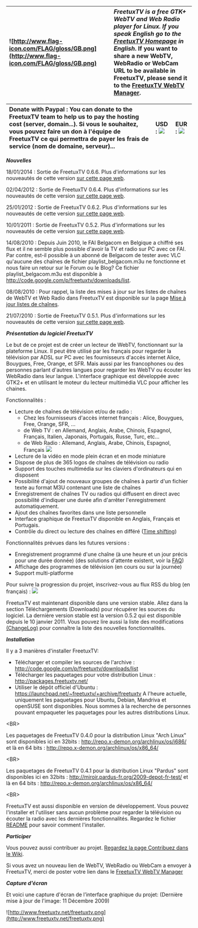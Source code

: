 | ![http://www.flag-icon.com/FLAG/gloss/GB.png](http://www.flag-icon.com/FLAG/gloss/GB.png) | _FreetuxTV is a free GTK+ WebTV and Web Radio player for Linux. If you speak English go to the **[FreetuxTV Homepage](http://code.google.com/p/freetuxtv/wiki/HomePage?wl=en)** in English_. If you want to share a new WebTV, WebRadio or WebCam URL to be available in FreetuxTV, please send it to the [FreetuxTV WebTV Manager](http://database.freetuxtv.net/).|
|:------------------------------------------------------------------------------------------|:--------------------------------------------------------------------------------------------------------------------------------------------------------------------------------------------------------------------------------------------------------------------------------------------------------------------------------------------------------------------|

| **Donate with Paypal** : You can donate to the FreetuxTV team to help us to pay the hosting cost (server, domain...). Si vous le souhaitez, vous pouvez faire un don à l'équipe de FreetuxTV ce qui permettra de payer les frais de service (nom de domaine, serveur)...  | USD : [![](https://www.paypalobjects.com/en_US/i/btn/btn_donateCC_LG_global.gif)](https://www.paypal.com/cgi-bin/webscr?cmd=_donations&business=RSURA764TKSEC&lc=GB&item_name=FreetuxTV&currency_code=USD&bn=PP%2dDonationsBF%3abtn_donateCC_LG_global%2egif%3aNonHosted) | EUR : [![](https://www.paypalobjects.com/en_US/i/btn/btn_donateCC_LG_global.gif)](https://www.paypal.com/cgi-bin/webscr?cmd=_donations&business=RSURA764TKSEC&lc=GB&item_name=FreetuxTV&currency_code=EUR&bn=PP%2dDonationsBF%3abtn_donateCC_LG_global%2egif%3aNonHosted) |
|:----------------------------------------------------------------------------------------------------------------------------------------------------------------------------------------------------------------------------------------------------------------------------|:--------------------------------------------------------------------------------------------------------------------------------------------------------------------------------------------------------------------------------------------------------------------------|:--------------------------------------------------------------------------------------------------------------------------------------------------------------------------------------------------------------------------------------------------------------------------|

_**Nouvelles**_

18/01/2014 : Sortie de FreetuxTV 0.6.6. Plus d'informations sur les nouveautés de cette version [sur cette page web](http://freetuxtv.blogspot.fr/2014/01/freetuxtv-version-066.html).

02/04/2012 : Sortie de FreetuxTV 0.6.4. Plus d'informations sur les nouveautés de cette version [sur cette page web](http://freetuxtv.blogspot.fr/2012/05/freetuxtv-064.html).

25/01/2012 : Sortie de FreetuxTV 0.6.2. Plus d'informations sur les nouveautés de cette version [sur cette page web](http://freetuxtv.blogspot.com/2012/01/freetuxtv-062.html).

10/01/2011 : Sortie de FreetuxTV 0.5.2. Plus d'informations sur les nouveautés de cette version [sur cette page web](http://freetuxtv.blogspot.com/2011/01/sortie-de-freetuxtv-052.html).

14/08/2010 : Depuis Juin 2010, le FAI Belgacom en Belgique a chiffré ses flux et il ne semble plus possible d'avoir la TV et radio sur PC avec ce FAI. Par contre, est-il possible à un abonné de Belgacom de tester avec VLC qu'aucune des chaînes de fichier playlist\_belgacom.m3u ne fonctionne et nous faire un retour sur le Forum ou le Blog?
Ce fichier playlist\_belgacom.m3u est disponible à http://code.google.com/p/freetuxtv/downloads/list.

08/08/2010 : Pour rappel, la liste des mises à jour sur les listes de chaînes de WebTV et Web Radio dans FreetuxTV est disponible sur la page [Mise à jour listes de chaînes](http://code.google.com/p/freetuxtv/wiki/UpdatesChannelLists).

21/07/2010 : Sortie de FreetuxTV 0.5.1. Plus d'informations sur les nouveautés de cette version [sur cette page web](http://freetuxtv.blogspot.com/2010/07/freetuxtv-051.html).

_**Présentation du logiciel FreetuxTV**_

Le but de ce projet est de créer un lecteur de WebTV, fonctionnant sur la plateforme Linux. Il peut être utilisé par les français pour regarder la télévision par ADSL sur PC avec les fournisseurs d'accès internet Alice, Bouygues, Free, Orange, et SFR. Mais aussi par les francophones ou des personnes parlant d'autres langues pour regarder les WebTV ou écouter les WebRadio dans leur langue. L'interface graphique est développée avec GTK2+ et en utilisant le moteur du lecteur multimédia VLC pour afficher les chaines.

Fonctionnalités :
  * Lecture de chaînes de télévision et/ou de radio :
    * Chez les fournisseurs d'accès internet français : Alice, Bouygues, Free, Orange, SFR, ...
    * de Web TV : en Allemand, Anglais, Arabe, Chinois, Espagnol, Français, Italien, Japonais, Portugais, Russe, Turc, etc...
    * de Web Radio : Allemand, Anglais, Arabe, Chinois, Espagnol, Français [![](http://static.fsf.org/playogg/Play_ogg_80x15.png)](http://www.fsf.org/resources/formats/playogg/)
  * Lecture de la vidéo en mode plein écran et en mode miniature
  * Dispose de plus de 365 logos de chaînes de télévision ou radio
  * Support des touches multimédia sur les claviers d'ordinateurs qui en disposent
  * Possibilité d'ajout de nouveaux groupes de chaînes à partir d'un fichier texte au format M3U contenant une liste de chaînes
  * Enregistrement de chaînes TV ou radios qui diffusent en direct avec possibilité d'indiquer une durée afin d'arrêter l'enregistrement automatiquement.
  * Ajout des chaînes favorites dans une liste personnelle
  * Interface graphique de FreetuxTV disponible en Anglais, Français et Portugais.
  * Contrôle du direct ou lecture des chaînes en différé ([Time shifting](http://fr.wikipedia.org/wiki/Timeshifting))

Fonctionnalités prévues dans les futures versions :
  * Enregistrement programmé d'une chaîne (à une heure et un jour précis pour une durée donnée) (des solutions d'attente existent, voir la [FAQ](FAQ.md))
  * Affichage des programmes de télévision (en cours ou sur la journée)
  * Support multi-platforme

Pour suivre la progression du projet, inscrivez-vous au flux RSS du blog (en français) :
[![](http://www.cnes.fr/img/logo_rss.gif)](http://freetuxtv.blogspot.com/feeds/posts/default?alt=rss)

FreetuxTV est maintenant disponible dans une version stable. Allez dans la section Téléchargements (Downloads) pour récupérer les sources du logiciel. La dernière version stable est la version 0.5.2 qui est disponible depuis le 10 janvier 2011. Vous pouvez lire aussi la liste des modifications [(ChangeLog)](http://code.google.com/p/freetuxtv/source/browse/trunk/ChangeLog) pour connaître la liste des nouvelles fonctionnalités.

_**Installation**_

Il y a 3 manières d'installer FreetuxTV:
  * Télécharger et compiler les sources de l'archive : http://code.google.com/p/freetuxtv/downloads/list
  * Télécharger les paquetages pour votre distribution Linux : http://packages.freetuxtv.net/
  * Utiliser le dépôt officiel d'Ubuntu : https://launchpad.net/~freetuxtv/+archive/freetuxtv
A l'heure actuelle, uniquement les paquetages pour Ubuntu, Debian, Mandriva et openSUSE sont disponibles. Nous sommes à la recherche de personnes pouvant empaqueter les paquetages pour les autres distributions Linux.

&lt;BR&gt;


Les paquetages de FreetuxTV 0.4.0 pour la distribution Linux "Arch Linux" sont disponibles ici en 32bits : http://repo.x-demon.org/archlinux/os/i686/ et là en 64 bits : http://repo.x-demon.org/archlinux/os/x86_64/

&lt;BR&gt;


Les paquetages de FreetuxTV 0.4.1 pour la distribution Linux "Pardus" sont disponibles ici en 32bits : http://miroir.pardus-fr.org/2009-depot-fr-test/ et là en 64 bits : http://repo.x-demon.org/archlinux/os/x86_64/

&lt;BR&gt;



FreetuxTV est aussi disponible en version de développement. Vous pouvez l'installer et l'utiliser sans aucun problème pour regarder la télévision ou écouter la radio avec les dernières fonctionnalités. Regardez le fichier [README](http://code.google.com/p/freetuxtv/source/browse/trunk/README) pour savoir comment l'installer.

_**Participer**_

Vous pouvez aussi contribuer au projet. [Regardez la page Contribuez dans le Wiki](Contribute.md).

Si vous avez un nouveau lien de WebTV, WebRadio ou WebCam a envoyer à FreetuxTV, merci de poster votre lien dans le [FreetuxTV WebTV Manager](http://database.freetuxtv.net/)

_**Capture d'écran**_

Et voici une capture d'écran de l’interface graphique du projet: (Dernière mise à jour de l'image: 11 Décembre 2009)

![http://www.freetuxtv.net/freetuxtv.png](http://www.freetuxtv.net/freetuxtv.png)